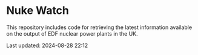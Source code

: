 # Nuke Watch

This repository includes code for retrieving the latest information available on the output of EDF nuclear power plants in the UK.

Last updated: 2024-08-28 22:12
